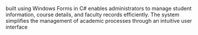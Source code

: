 built using Windows Forms in C# enables administrators to manage student information, course details, and faculty records efficiently. The system simplifies the management of academic processes through an intuitive user interface
